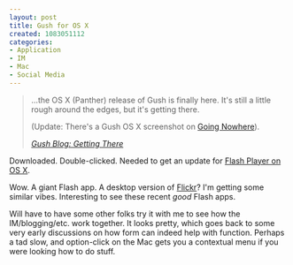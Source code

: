 ```yaml
--- 
layout: post
title: Gush for OS X
created: 1083051112
categories: 
- Application
- IM
- Mac
- Social Media
---
```

<blockquote>
<p>&#8230;the OS X (Panther) release of Gush is finally here. It's still a little rough around the edges, but it's getting there.</p>
(Update: There's a Gush OS X screenshot on <a href="http://nowhere.2entwine.com">Going Nowhere</a>).</p>
<cite><a href="http://2entwine.com/archives/000085.html">Gush Blog: Getting There</a></cite>
</blockquote>

<p>Downloaded. Double-clicked. Needed to get an update for <a href="http://www.macromedia.com/shockwave/download/download.cgi?P1_Prod_Version=ShockwaveFlash&P2_Platform=MacOSX">Flash Player on OS X</a>.</p>

<p>Wow. A giant Flash app. A desktop version of <a href="http://www.flickr.com">Flickr</a>? I'm getting some similar vibes. Interesting to see these recent <em>good</em> Flash apps.</p>
<!--break-->
<p>Will have to have some other folks try it with me to see how the IM/blogging/etc. work together. It looks pretty, which goes back to some very early discussions on how form can indeed help with function. Perhaps a tad slow, and option-click on the Mac gets you a contextual menu if you were looking how to do stuff.</p>

